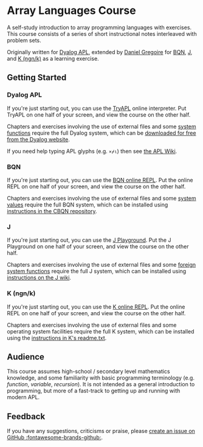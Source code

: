 # Array Languages Course

A self-study introduction to array programming languages with exercises. This course consists of a series of short instructional notes interleaved with problem sets.

Originally written for [Dyalog APL](https://dyalog.com/), extended by [Daniel Gregoire](https://danielgregoire.dev) for [BQN], [J], and [K (ngn/k)][K] as a learning exercise.

## Getting Started

### Dyalog APL

If you're just starting out, you can use the [TryAPL] online interpreter. Put TryAPL on one half of your screen, and view the course on the other half.

Chapters and exercises involving the use of external files and some [system functions](./Quad%20names.md) require the full Dyalog system, which can be [downloaded for free from the Dyalog website](https://www.dyalog.com/download-zone.htm).

If you need help typing APL glyphs (e.g. `×⌿⍳`) then see [the APL Wiki](https://aplwiki.com/wiki/Typing_glyphs#Prefix_key).

### BQN

If you're just starting out, you can use the [BQN online REPL](https://mlochbaum.github.io/BQN/try.html). Put the online REPL on one half of your screen, and view the course on the other half.

Chapters and exercises involving the use of external files and some [system values](https://mlochbaum.github.io/BQN/spec/system.html) require the full BQN system, which can be installed using [instructions in the CBQN repository][CBQN].

### J

If you're just starting out, you can use the [J Playground](https://jsoftware.github.io/j-playground/bin/html2/). Put the J Playground on one half of your screen, and view the course on the other half.

Chapters and exercises involving the use of external files and some [foreign system functions](https://code.jsoftware.com/wiki/Vocabulary/bangco) require the full J system, which can be installed using [instructions on the J wiki](https://code.jsoftware.com/wiki/System/Installation).

### K (ngn/k)

If you're just starting out, you can use the [K online REPL](https://ngn.codeberg.page/k). Put the online REPL on one half of your screen, and view the course on the other half.

Chapters and exercises involving the use of external files and some operating system facilities require the full K system, which can be installed using the [instructions in K's readme.txt](https://codeberg.org/ngn/k/src/branch/master/readme.txt).

## Audience

This course assumes high-school / secondary level mathematics knowledge, and some familiarity with basic programming terminology (e.g. _function_, _variable_, _recursion_). It is not intended as a general introduction to programming, but more of a fast-track to getting up and running with modern APL.

## Feedback

If you have any suggestions, criticisms or praise, please [create an issue on GitHub :fontawesome-brands-github:](https://github.com/semperos/ArrayLangCourse/issues/new).

<!-- Links -->

[BQN]: https://mlochbaum.github.io/BQN/index.html
[CBQN]: https://github.com/dzaima/CBQN
[J]: https://www.jsoftware.com/#/
[K]: https://codeberg.org/ngn/k
[TryAPL]: https://tryapl.org
